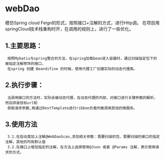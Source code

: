 # webDao

模仿Spring cloud Feign的形式，按照接口+注解的方式，进行Http调。 
在项目用springCloud技术栈重构时开，在调用的规则上，进行了一些优化。

## 1.主要思路：
     按照Mybatis与spring整合的方法，在spring加载bean进入容器时，通过扫描指定包下的被指定注解修饰的接口，
     在spring 创建 Beandifine 的时候，使用代理工厂创建实际的动态代理类。



## 2.执行步骤：
     当调用接口的方法时，实际会被动态代理，在动态代理的内部，对接口进行关键参数的解析，然后拼装目标url和
     获取请求参数,再通过RestTemplate进行ribbon负载均衡调用其他的微服务。



## 3.使用方法
     3.1.在启动类加上注解@WebDaoScan,添加相关参数：需要扫描的包，需要扫描的接口的指定注解，其他的均有默认值
     3.2.在接口上增加指定的注解，在方法上选择使用@Json 或者 @Params 注解，表示使用请求的方式。
    
     

